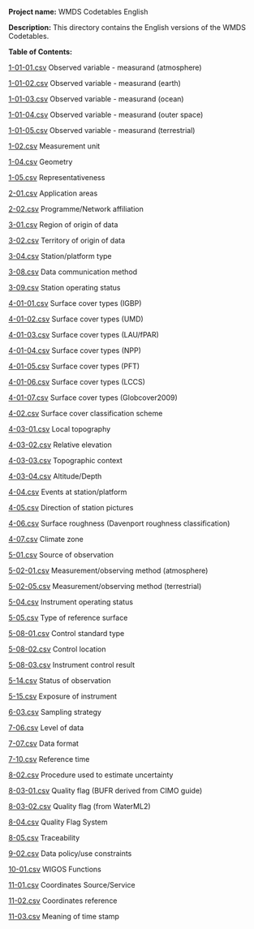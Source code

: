 **Project name:** WMDS Codetables English

**Description:** This directory contains the English versions of the WMDS Codetables. 

**Table of Contents:**

[1-01-01.csv](https://github.com/wmo-im/wmds/blob/Development/tables_en/1-01-01.csv) Observed variable - measurand (atmosphere)

[1-01-02.csv](https://github.com/wmo-im/wmds/blob/Development/tables_en/1-01-02.csv) Observed variable - measurand (earth)

[1-01-03.csv](https://github.com/wmo-im/wmds/blob/Development/tables_en/1-01-03.csv) Observed variable - measurand (ocean)

[1-01-04.csv](https://github.com/wmo-im/wmds/blob/Development/tables_en/1-01-04.csv) Observed variable - measurand (outer space)

[1-01-05.csv](https://github.com/wmo-im/wmds/blob/Development/tables_en/1-01-05.csv) Observed variable - measurand (terrestrial)

[1-02.csv](https://github.com/wmo-im/wmds/blob/Development/tables_en/1-02.csv) Measurement unit 

[1-04.csv](https://github.com/wmo-im/wmds/blob/Development/tables_en/1-04.csv) Geometry

[1-05.csv](https://github.com/wmo-im/wmds/blob/Development/tables_en/1-05.csv) Representativeness

[2-01.csv](https://github.com/wmo-im/wmds/blob/Development/tables_en/2-01.csv) Application areas 

[2-02.csv](https://github.com/wmo-im/wmds/blob/Development/tables_en/2-02.csv) Programme/Network affiliation 

[3-01.csv](https://github.com/wmo-im/wmds/blob/Development/tables_en/3-01.csv) Region of origin of data 

[3-02.csv](https://github.com/wmo-im/wmds/blob/Development/tables_en/3-02.csv) Territory of origin of data

[3-04.csv](https://github.com/wmo-im/wmds/blob/Development/tables_en/3-04.csv) Station/platform type 

[3-08.csv](https://github.com/wmo-im/wmds/blob/Development/tables_en/3-08.csv) Data communication method 

[3-09.csv](https://github.com/wmo-im/wmds/blob/Development/tables_en/3-09.csv) Station operating status

[4-01-01.csv](https://github.com/wmo-im/wmds/blob/Development/tables_en/4-01-01.csv) Surface cover types (IGBP)

[4-01-02.csv](https://github.com/wmo-im/wmds/blob/Development/tables_en/4-01-02.csv) Surface cover types (UMD)

[4-01-03.csv](https://github.com/wmo-im/wmds/blob/Development/tables_en/4-01-03.csv) Surface cover types (LAU/fPAR)

[4-01-04.csv](https://github.com/wmo-im/wmds/blob/Development/tables_en/4-01-04.csv) Surface cover types (NPP)

[4-01-05.csv](https://github.com/wmo-im/wmds/blob/Development/tables_en/4-01-05.csv) Surface cover types (PFT)

[4-01-06.csv](https://github.com/wmo-im/wmds/blob/Development/tables_en/4-01-06.csv) Surface cover types (LCCS)

[4-01-07.csv](https://github.com/wmo-im/wmds/blob/Development/tables_en/4-01-07.csv) Surface cover types (Globcover2009)

[4-02.csv](https://github.com/wmo-im/wmds/blob/Development/tables_en/4-02.csv) Surface cover classification scheme

[4-03-01.csv](https://github.com/wmo-im/wmds/blob/Development/tables_en/4-03-01.csv) Local topography 

[4-03-02.csv](https://github.com/wmo-im/wmds/blob/Development/tables_en/4-03-02.csv) Relative elevation

[4-03-03.csv](https://github.com/wmo-im/wmds/blob/Development/tables_en/4-03-03.csv) Topographic context 

[4-03-04.csv](https://github.com/wmo-im/wmds/blob/Development/tables_en/4-03-04.csv) Altitude/Depth

[4-04.csv](https://github.com/wmo-im/wmds/blob/Development/tables_en/4-04.csv) Events at station/platform

[4-05.csv](https://github.com/wmo-im/wmds/blob/Development/tables_en/4-05.csv) Direction of station pictures

[4-06.csv](https://github.com/wmo-im/wmds/blob/Development/tables_en/4-06.csv) Surface roughness (Davenport roughness classification)

[4-07.csv](https://github.com/wmo-im/wmds/blob/Development/tables_en/4-07.csv) Climate zone

[5-01.csv](https://github.com/wmo-im/wmds/blob/Development/tables_en/5-01.csv) Source of observation

[5-02-01.csv](https://github.com/wmo-im/wmds/blob/Development/tables_en/5-02-01.csv) Measurement/observing method (atmosphere)

[5-02-05.csv](https://github.com/wmo-im/wmds/blob/Development/tables_en/5-02-05.csv) Measurement/observing method (terrestrial)

[5-04.csv](https://github.com/wmo-im/wmds/blob/Development/tables_en/5-04.csv) Instrument operating status

[5-05.csv](https://github.com/wmo-im/wmds/blob/Development/tables_en/5-05.csv) Type of reference surface 

[5-08-01.csv](https://github.com/wmo-im/wmds/blob/Development/tables_en/5-08-01.csv) Control standard type

[5-08-02.csv](https://github.com/wmo-im/wmds/blob/Development/tables_en/5-08-02.csv) Control location

[5-08-03.csv](https://github.com/wmo-im/wmds/blob/Development/tables_en/5-08-03.csv) Instrument control result

[5-14.csv](https://github.com/wmo-im/wmds/blob/Development/tables_en/5-14.csv) Status of observation

[5-15.csv](https://github.com/wmo-im/wmds/blob/Development/tables_en/5-15.csv) Exposure of instrument

[6-03.csv](https://github.com/wmo-im/wmds/blob/Development/tables_en/6-03.csv) Sampling strategy

[7-06.csv](https://github.com/wmo-im/wmds/blob/Development/tables_en/7-06.csv) Level of data

[7-07.csv](https://github.com/wmo-im/wmds/blob/Development/tables_en/7-07.csv) Data format

[7-10.csv](https://github.com/wmo-im/wmds/blob/Development/tables_en/7-10.csv) Reference time 

[8-02.csv](https://github.com/wmo-im/wmds/blob/Development/tables_en/8-02.csv) Procedure used to estimate uncertainty

[8-03-01.csv](https://github.com/wmo-im/wmds/blob/Development/tables_en/8-03-01.csv) Quality flag (BUFR derived from CIMO guide)

[8-03-02.csv](https://github.com/wmo-im/wmds/blob/Development/tables_en/8-03-02.csv) Quality flag (from WaterML2)

[8-04.csv](https://github.com/wmo-im/wmds/blob/Development/tables_en/8-04.csv) Quality Flag System 

[8-05.csv](https://github.com/wmo-im/wmds/blob/Development/tables_en/8-05.csv) Traceability

[9-02.csv](https://github.com/wmo-im/wmds/blob/Development/tables_en/9-02.csv) Data policy/use constraints 

[10-01.csv](https://github.com/wmo-im/wmds/blob/Development/tables_en/10-01.csv) WIGOS Functions

[11-01.csv](https://github.com/wmo-im/wmds/blob/Development/tables_en/11-01.csv) Coordinates Source/Service

[11-02.csv](https://github.com/wmo-im/wmds/blob/Development/tables_en/11-02.csv) Coordinates reference

[11-03.csv](https://github.com/wmo-im/wmds/blob/Development/tables_en/11-03.csv) Meaning of time stamp

